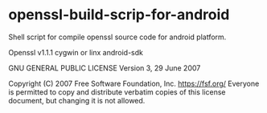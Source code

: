 # openssl-build-scrip-for-android

Shell script for compile openssl source code for android platform.

Openssl v1.1.1
cygwin or linx
android-sdk


GNU GENERAL PUBLIC LICENSE
                       Version 3, 29 June 2007

 Copyright (C) 2007 Free Software Foundation, Inc. <https://fsf.org/>
 Everyone is permitted to copy and distribute verbatim copies
 of this license document, but changing it is not allowed.
